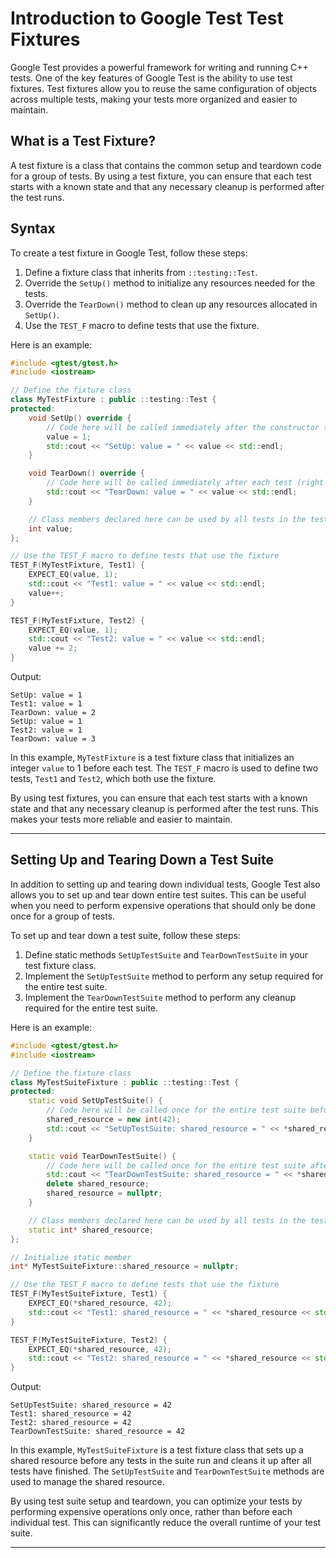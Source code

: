 # Introduction to Google Test Test Fixtures

Google Test provides a powerful framework for writing and running C++ tests. One of the key features of Google Test is the ability to use test fixtures. Test fixtures allow you to reuse the same configuration of objects across multiple tests, making your tests more organized and easier to maintain.

## What is a Test Fixture?

A test fixture is a class that contains the common setup and teardown code for a group of tests. By using a test fixture, you can ensure that each test starts with a known state and that any necessary cleanup is performed after the test runs.

## Syntax

To create a test fixture in Google Test, follow these steps:

1. Define a fixture class that inherits from `::testing::Test`.
2. Override the `SetUp()` method to initialize any resources needed for the tests.
3. Override the `TearDown()` method to clean up any resources allocated in `SetUp()`.
4. Use the `TEST_F` macro to define tests that use the fixture.

Here is an example:

```cpp
#include <gtest/gtest.h>
#include <iostream>

// Define the fixture class
class MyTestFixture : public ::testing::Test {
protected:
    void SetUp() override {
        // Code here will be called immediately after the constructor (right before each test).
        value = 1;
        std::cout << "SetUp: value = " << value << std::endl;
    }

    void TearDown() override {
        // Code here will be called immediately after each test (right before the destructor).
        std::cout << "TearDown: value = " << value << std::endl;
    }

    // Class members declared here can be used by all tests in the test suite.
    int value;
};

// Use the TEST_F macro to define tests that use the fixture
TEST_F(MyTestFixture, Test1) {
    EXPECT_EQ(value, 1);
    std::cout << "Test1: value = " << value << std::endl;
    value++;
}

TEST_F(MyTestFixture, Test2) {
    EXPECT_EQ(value, 1);
    std::cout << "Test2: value = " << value << std::endl;
    value += 2;
}
```

Output:
```
SetUp: value = 1
Test1: value = 1
TearDown: value = 2
SetUp: value = 1
Test2: value = 1
TearDown: value = 3
```

In this example, `MyTestFixture` is a test fixture class that initializes an integer `value` to 1 before each test. The `TEST_F` macro is used to define two tests, `Test1` and `Test2`, which both use the fixture.

By using test fixtures, you can ensure that each test starts with a known state and that any necessary cleanup is performed after the test runs. This makes your tests more reliable and easier to maintain.

---

## Setting Up and Tearing Down a Test Suite

In addition to setting up and tearing down individual tests, Google Test also allows you to set up and tear down entire test suites. This can be useful when you need to perform expensive operations that should only be done once for a group of tests.

To set up and tear down a test suite, follow these steps:

1. Define static methods `SetUpTestSuite` and `TearDownTestSuite` in your test fixture class.
2. Implement the `SetUpTestSuite` method to perform any setup required for the entire test suite.
3. Implement the `TearDownTestSuite` method to perform any cleanup required for the entire test suite.

Here is an example:

```cpp
#include <gtest/gtest.h>
#include <iostream>

// Define the fixture class
class MyTestSuiteFixture : public ::testing::Test {
protected:
    static void SetUpTestSuite() {
        // Code here will be called once for the entire test suite before any test runs.
        shared_resource = new int(42);
        std::cout << "SetUpTestSuite: shared_resource = " << *shared_resource << std::endl;
    }

    static void TearDownTestSuite() {
        // Code here will be called once for the entire test suite after all tests have run.
        std::cout << "TearDownTestSuite: shared_resource = " << *shared_resource << std::endl;
        delete shared_resource;
        shared_resource = nullptr;
    }

    // Class members declared here can be used by all tests in the test suite.
    static int* shared_resource;
};

// Initialize static member
int* MyTestSuiteFixture::shared_resource = nullptr;

// Use the TEST_F macro to define tests that use the fixture
TEST_F(MyTestSuiteFixture, Test1) {
    EXPECT_EQ(*shared_resource, 42);
    std::cout << "Test1: shared_resource = " << *shared_resource << std::endl;
}

TEST_F(MyTestSuiteFixture, Test2) {
    EXPECT_EQ(*shared_resource, 42);
    std::cout << "Test2: shared_resource = " << *shared_resource << std::endl;
}
```

Output:
```
SetUpTestSuite: shared_resource = 42
Test1: shared_resource = 42
Test2: shared_resource = 42
TearDownTestSuite: shared_resource = 42
```

In this example, `MyTestSuiteFixture` is a test fixture class that sets up a shared resource before any tests in the suite run and cleans it up after all tests have finished. The `SetUpTestSuite` and `TearDownTestSuite` methods are used to manage the shared resource.

By using test suite setup and teardown, you can optimize your tests by performing expensive operations only once, rather than before each individual test. This can significantly reduce the overall runtime of your test suite.

---
